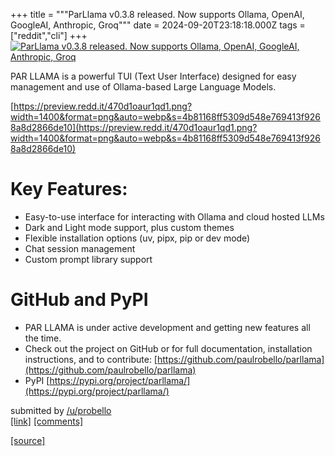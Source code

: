 +++
title = """ParLlama v0.3.8 released. Now supports Ollama, OpenAI, GoogleAI, Anthropic, Groq"""
date = 2024-09-20T23:18:18.000Z
tags = ["reddit","cli"]
+++
[![ParLlama v0.3.8 released. Now supports Ollama, OpenAI, GoogleAI, Anthropic, Groq](https://b.thumbs.redditmedia.com/eB1TI_8oeiAggMS20SDYpjwYj4FcIKZkS7kMV_dqq3w.jpg "ParLlama v0.3.8 released. Now supports Ollama, OpenAI, GoogleAI, Anthropic, Groq")](https://www.reddit.com/r/commandline/comments/1flpegr/parllama_v038_released_now_supports_ollama_openai/)

PAR LLAMA is a powerful TUI (Text User Interface) designed for easy management and use of Ollama-based Large Language Models.

[https://preview.redd.it/470d1oaur1qd1.png?width=1400&format=png&auto=webp&s=4b81168ff5309d548e769413f9268a8d2866de10](https://preview.redd.it/470d1oaur1qd1.png?width=1400&format=png&auto=webp&s=4b81168ff5309d548e769413f9268a8d2866de10)

Key Features:
=============

*   Easy-to-use interface for interacting with Ollama and cloud hosted LLMs
*   Dark and Light mode support, plus custom themes
*   Flexible installation options (uv, pipx, pip or dev mode)
*   Chat session management
*   Custom prompt library support

GitHub and PyPI
===============

*   PAR LLAMA is under active development and getting new features all the time.
*   Check out the project on GitHub or for full documentation, installation instructions, and to contribute: [https://github.com/paulrobello/parllama](https://github.com/paulrobello/parllama)
*   PyPI [https://pypi.org/project/parllama/](https://pypi.org/project/parllama/)

submitted by [/u/probello](https://www.reddit.com/user/probello)  
[\[link\]](https://www.reddit.com/r/commandline/comments/1flpegr/parllama_v038_released_now_supports_ollama_openai/) [\[comments\]](https://www.reddit.com/r/commandline/comments/1flpegr/parllama_v038_released_now_supports_ollama_openai/)

[[source]](https://www.reddit.com/r/commandline/comments/1flpegr/parllama_v038_released_now_supports_ollama_openai/)
